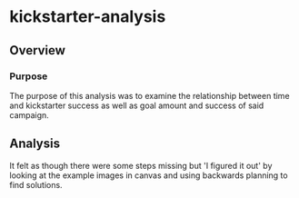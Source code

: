 # kickstarter-analysis
## Overview
### Purpose
The purpose of this analysis was to examine the relationship between time and kickstarter success as well as goal amount and success of said campaign.
## Analysis
It felt as though there were some steps missing but 'I figured it out' by looking at the example images in canvas and using backwards planning to find solutions.
